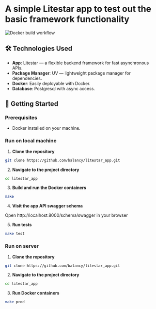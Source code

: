 # A simple Litestar app to test out the basic framework functionality
![Docker build workflow](https://github.com/balancy/litestar_app/actions/workflows/docker-publish.yml/badge.svg)

## 🛠 Technologies Used
- **App**: Litestar — a flexible backend framework for fast asynchronous APIs.
- **Package Manager**: UV — lightweight package manager for dependencies.
- **Docker**: Easily deployable with Docker.
- **Database**: Postgresql with async access.

## 🚀 Getting Started

### Prerequisites
- Docker installed on your machine.

### Run on local machine
1. **Clone the repository**

```sh
git clone https://github.com/balancy/litestar_app.git
```

2. **Navigate to the project directory**

```sh
cd litestar_app
```

3. **Build and run the Docker containers**

```sh
make
```

4. **Visit the app API swagger schema**

Open http://localhost:8000/schema/swagger in your browser

5. **Run tests**

```sh
make test
```

### Run on server

1. **Clone the repository**

```sh
git clone https://github.com/balancy/litestar_app.git
```

2. **Navigate to the project directory**

```sh
cd litestar_app
```

3. **Run Docker containers**

```sh
make prod
```